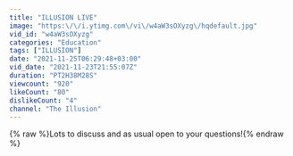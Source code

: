 ```yaml
---
title: "ILLUSION LIVE"
image: "https:\/\/i.ytimg.com\/vi\/w4aW3sOXyzg\/hqdefault.jpg"
vid_id: "w4aW3sOXyzg"
categories: "Education"
tags: ["ILLUSION"]
date: "2021-11-25T06:29:48+03:00"
vid_date: "2021-11-23T21:55:07Z"
duration: "PT2H38M28S"
viewcount: "920"
likeCount: "80"
dislikeCount: "4"
channel: "The Illusion"
---
```

{% raw %}Lots to discuss and as usual open to your questions!{% endraw %}
